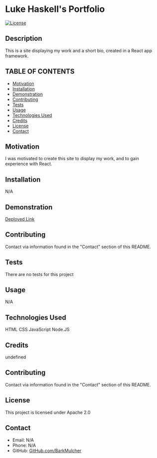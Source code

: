 
  # Luke Haskell's Portfolio

  [![License](https://img.shields.io/badge/License-Apache_2.0-blue.svg)](https://opensource.org/licenses/Apache-2.0) 

  ## Description
  This is a site displaying my work and a short bio, created in a React app framework.

  ## TABLE OF CONTENTS
  * [Motivation](#motivation)
  * [Installation](#installation)
  * [Demonstration](#demonstration)
  * [Contributing](#contributing)
  * [Tests](#Tests)
  * [Usage](#usage)
  * [Technologies Used](#languages)
  * [Credits](#credits)
  * [License](#license)
  * [Contact](#contact)
  
  ## Motivation
  I was motivated to create this site to display my work, and to gain experience with React.

  ## Installation
  N/A

  ## Demonstration
  [Deployed Link](https://BarkMulcher.github.io/Luke-Haskell-Portfolio)

  ## Contributing
  Contact via information found in the "Contact" section of this README.

  ## Tests
  There are no tests for this project

  ## Usage
  N/A

  ## Technologies Used
  HTML 
CSS 
JavaScript 
Node.JS 


  ## Credits
  undefined

  ## Contributing
  Contact via information found in the "Contact" section of this README.

  ## License
  This project is licensed under Apache 2.0

  ## Contact
  * Email: N/A
  * Phone: N/A
  * GitHub: [GitHub.com/BarkMulcher](http://www.github.com/BarkMulcher)
